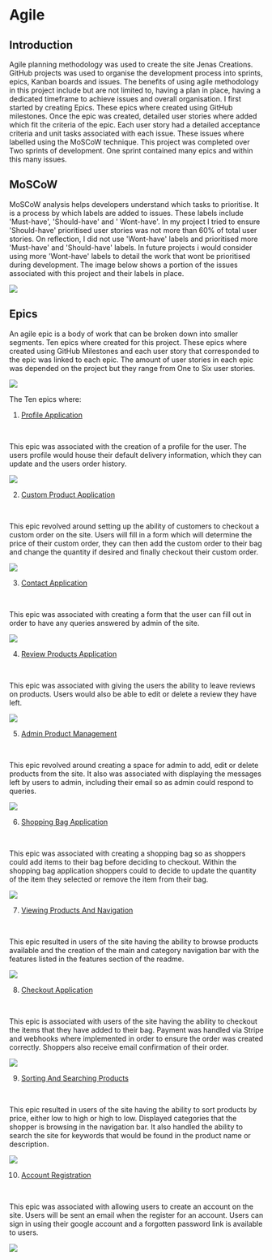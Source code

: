 # Agile

## Introduction

Agile planning methodology was used to create the site Jenas Creations. GitHub projects was used to organise the development process into sprints, epics, Kanban boards and issues. The benefits of using agile methodology in this project include but are not limited to, having a plan in place, having a dedicated timeframe to achieve issues and overall organisation. I first started by creating Epics. These epics where created using GitHub milestones. Once the epic was created, detailed user stories where added which fit the criteria of the epic. Each user story had a detailed acceptance criteria and unit tasks associated with each issue. These issues where labelled using the MoSCoW technique. This project was completed over Two sprints of development. One sprint contained many epics and within this many issues.

## MoSCoW

MoSCoW analysis helps developers understand which tasks to prioritise. It is a process by which labels are added to issues. These labels include 'Must-have', 'Should-have' and ' Wont-have'. In my project I tried to ensure 'Should-have' prioritised user stories was not more than 60% of total user stories. On reflection, I did not use 'Wont-have' labels and prioritised more 'Must-have' and 'Should-have' labels. In future projects i would consider using more 'Wont-have' labels to detail the work that wont be prioritised during development. The image below shows a portion of the issues associated with this project and their labels in place.

<img src="../docs/agile_images/MoSCoW.png">

## Epics

An agile epic is a body of work that can be broken down into smaller segments. Ten epics where created for this project. These epics where created using GitHub Milestones and each user story that corresponded to the epic was linked to each epic. The amount of user stories in each epic was depended on the project but they range from One to Six user stories. 

<img src="../docs/agile_images/epics.png">

The Ten epics where:

1. [Profile Application](https://github.com/leoniemclaughlin7/jenas-creations/milestone/6?closed=1)

<br/>

This epic was associated with the creation of a profile for the user. The users profile would house their default delivery information, which they can update and the users order history. 

<img src="../docs/agile_images/epic-profile-application.png">

2. [Custom Product Application](https://github.com/leoniemclaughlin7/jenas-creations/milestone/9?closed=1)

<br/>

This epic revolved around setting up the ability of customers to checkout a custom order on the site. Users will fill in a form which will determine the price of their custom order, they can then add the custom order to their bag and change the quantity if desired and finally checkout their custom order.  

<img src="../docs/agile_images/epic-custom-product-application.png">

3. [Contact Application](https://github.com/leoniemclaughlin7/jenas-creations/milestone/10?closed=1)

<br/>

This epic was associated with creating a form that the user can fill out in order to have any queries answered by admin of the site. 

<img src="../docs/agile_images/epic-contact-application.png">

4. [Review Products Application](https://github.com/leoniemclaughlin7/jenas-creations/milestone/8?closed=1)

<br/>

This epic was associated with giving the users the ability to leave reviews on products. Users would also be able to edit or delete a review they have left. 

<img src="../docs/agile_images/epic-review-products-application.png">

5. [Admin Product Management](https://github.com/leoniemclaughlin7/jenas-creations/milestone/7?closed=1)

<br/>

This epic revolved around creating a space for admin to add, edit or  delete products from the site. It also was associated with displaying the messages left by users to admin, including their email so as admin could respond to queries. 

<img src="../docs/agile_images/epic-admin-product-management.png">

6. [Shopping Bag Application](https://github.com/leoniemclaughlin7/jenas-creations/milestone/4?closed=1)

<br/>

This epic was associated with creating a shopping bag so as shoppers could add items to their bag before deciding to checkout. Within the shopping bag application shoppers could to decide to update the quantity of the item they selected or remove the item from their bag. 

<img src="../docs/agile_images/epic-shopping-bag-application.png">

7. [Viewing Products And Navigation](https://github.com/leoniemclaughlin7/jenas-creations/milestone/2?closed=1)

<br/>

This epic resulted in users of the site having the ability to browse products available and the creation of the main and category navigation bar with the features listed in the features section of the readme. 

<img src="../docs/agile_images/epic-viewing-products-and-navigation.png">

8. [Checkout Application](https://github.com/leoniemclaughlin7/jenas-creations/milestone/5?closed=1)

<br/>

This epic is associated with users of the site having the ability to checkout the items that they have added to their bag. Payment was handled via Stripe and webhooks where implemented in order to ensure the order was created correctly. Shoppers also receive email confirmation of their order. 

<img src="../docs/agile_images/epic-checkout-application.png">

9. [Sorting And Searching Products](https://github.com/leoniemclaughlin7/jenas-creations/milestone/3?closed=1)

<br/>

This epic resulted in users of the site having the ability to sort products by price, either low to high or high to low. Displayed categories that the shopper is browsing in the navigation bar. It also handled the ability to search the site for keywords that would be found in the product name or description. 

<img src="../docs/agile_images/epic-sorting-and-searching-products.png">

10. [Account Registration ](https://github.com/leoniemclaughlin7/jenas-creations/milestone/1?closed=1)

<br/>

This epic was associated with allowing users to create an account on the site. Users will be sent an email when the register for an account. Users can sign in using their google account and a forgotten password link is available to users. 

<img src="../docs/agile_images/epic-account-registration.png">